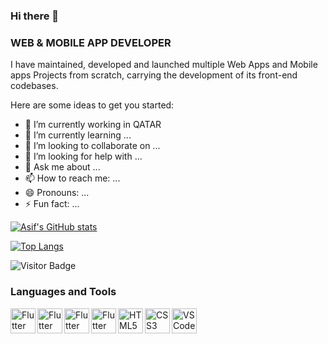 ### Hi there 👋

### WEB & MOBILE APP DEVELOPER

I have maintained, developed and launched multiple Web Apps and Mobile apps Projects from scratch, 
carrying the development of its front-end codebases.



Here are some ideas to get you started:

- 🔭 I’m currently working in QATAR
- 🌱 I’m currently learning ...
- 👯 I’m looking to collaborate on ...
- 🤔 I’m looking for help with ...
- 💬 Ask me about ...
- 📫 How to reach me: ...
- 😄 Pronouns: ...
- ⚡ Fun fact: ...



[![Asif's GitHub stats](https://github-readme-stats.vercel.app/api?username=mdasifcse)](https://github.com/anuraghazra/github-readme-stats)

[![Top Langs](https://github-readme-stats.vercel.app/api/top-langs/?username=mdasifcse&layout=compact)](https://github.com/anuraghazra/github-readme-stats)

![Visitor Badge](https://komarev.com/ghpvc/?username=mdasifcse&color=green)


### Languages and Tools


<img align="left" src="https://simpleicons.org/icons/angular.svg" alt="Flutter" height="40px" />
<img align="left" src="https://simpleicons.org/icons/ionic.svg" alt="Flutter" height="40px" />
<img align="left" src="https://simpleicons.org/icons/react.svg" alt="Flutter" height="40px" />
<img align="left" src="https://simpleicons.org/icons/flutter.svg" alt="Flutter" height="40px" />
<img align="left" src="https://simpleicons.org/icons/html5.svg" alt="HTML5" height="40px" />
<img align="left" src="https://simpleicons.org/icons/css3.svg" alt="CSS3" height="40px" />
<img align="left" src="https://simpleicons.org/icons/visualstudiocode.svg" alt="VSCode" height="40px" />

<br />

